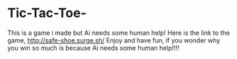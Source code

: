# Tic-Tac-Toe-
This is a game i made but Ai needs some human help!
Here is the link to the game,    http://safe-shoe.surge.sh/
Enjoy and have fun, if you wonder why you win so much is because Ai needs some human help!!!!
